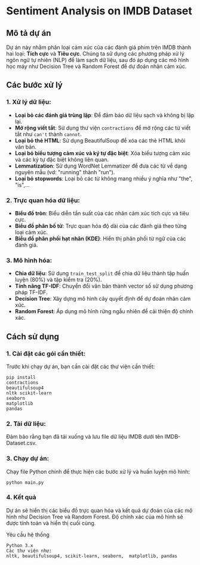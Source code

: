# Sentiment Analysis on IMDB Dataset

## Mô tả dự án

Dự án này nhằm phân loại cảm xúc của các đánh giá phim trên IMDB thành hai loại: **Tích cực** và **Tiêu cực**. Chúng ta sử dụng các phương pháp xử lý ngôn ngữ tự nhiên (NLP) để làm sạch dữ liệu, sau đó áp dụng các mô hình học máy như Decision Tree và Random Forest để dự đoán nhãn cảm xúc.

## Các bước xử lý

### 1. Xử lý dữ liệu:
- **Loại bỏ các đánh giá trùng lặp**: Để đảm bảo dữ liệu sạch và không bị lặp lại.
- **Mở rộng viết tắt**: Sử dụng thư viện `contractions` để mở rộng các từ viết tắt như `can't` thành `cannot`.
- **Loại bỏ thẻ HTML**: Sử dụng BeautifulSoup để xóa các thẻ HTML khỏi văn bản.
- **Loại bỏ biểu tượng cảm xúc và ký tự đặc biệt**: Xóa biểu tượng cảm xúc và các ký tự đặc biệt không liên quan.
- **Lemmatization**: Sử dụng WordNet Lemmatizer để đưa các từ về dạng nguyên mẫu (vd: "running" thành "run").
- **Loại bỏ stopwords**: Loại bỏ các từ không mang nhiều ý nghĩa như "the", "is",...

### 2. Trực quan hóa dữ liệu:
- **Biểu đồ tròn**: Biểu diễn tần suất của các nhãn cảm xúc tích cực và tiêu cực.
- **Biểu đồ phân bố từ**: Trực quan hóa độ dài của các đánh giá theo từng loại cảm xúc.
- **Biểu đồ phân phối hạt nhân (KDE)**: Hiển thị phân phối từ ngữ của các đánh giá.

### 3. Mô hình hóa:
- **Chia dữ liệu**: Sử dụng `train_test_split` để chia dữ liệu thành tập huấn luyện (80%) và tập kiểm tra (20%).
- **Tính năng TF-IDF**: Chuyển đổi văn bản thành vector số sử dụng phương pháp TF-IDF.
- **Decision Tree**: Xây dựng mô hình cây quyết định để dự đoán nhãn cảm xúc.
- **Random Forest**: Áp dụng mô hình rừng ngẫu nhiên để cải thiện độ chính xác.

## Cách sử dụng

### 1. Cài đặt các gói cần thiết:
Trước khi chạy dự án, bạn cần cài đặt các thư viện cần thiết:

    pip install 
    contractions 
    beautifulsoup4 
    nltk scikit-learn 
    seaborn 
    matplotlib 
    pandas

### 2. Tải dữ liệu:
Đảm bảo rằng bạn đã tải xuống và lưu file dữ liệu IMDB dưới tên IMDB-Dataset.csv.

### 3. Chạy dự án:
Chạy file Python chính để thực hiện các bước xử lý và huấn luyện mô hình:
    
    python main.py

### 4. Kết quả
Dự án sẽ hiển thị các biểu đồ trực quan hóa và kết quả dự đoán của các mô hình như Decision Tree và Random Forest. Độ chính xác của mô hình sẽ được tính toán và hiển thị cuối cùng.

Yêu cầu hệ thống
    
    Python 3.x
    Các thư viện như:  
    nltk, beautifulsoup4, scikit-learn, seaborn,  matplotlib, pandas

